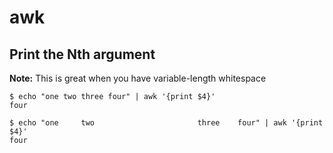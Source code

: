 # awk

## Print the Nth argument
**Note:** This is great when you have variable-length whitespace
```
$ echo "one two three four" | awk '{print $4}'
four

$ echo "one     two                       three    four" | awk '{print $4}'
four
```
